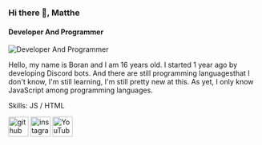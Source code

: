 ### Hi there 👋, Matthe
#### Developer And Programmer
![Developer And Programmer](https://arturssmirnovs.github.io/github-profile-readme-generator/images/banner.png)

Hello, my name is Boran and I am 16 years old. I started 1 year ago by developing Discord bots. And there are still programming languages ​​that I don't know, I'm still learning, I'm still pretty new at this. As yet, I only know JavaScript among programming languages.

Skills: JS / HTML

[<img src='https://cdn.jsdelivr.net/npm/simple-icons@3.0.1/icons/github.svg' alt='github' height='40'>](https://github.com/Matthejs)  [<img src='https://cdn.jsdelivr.net/npm/simple-icons@3.0.1/icons/instagram.svg' alt='instagram' height='40'>](https://www.instagram.com/borangkdn/)  [<img src='https://cdn.jsdelivr.net/npm/simple-icons@3.0.1/icons/youtube.svg' alt='YouTube' height='40'>](https://www.youtube.com/channel/https://www.youtube.com/channel/UCZ0DgL77TQFNMwmnbvG8cuw)  

